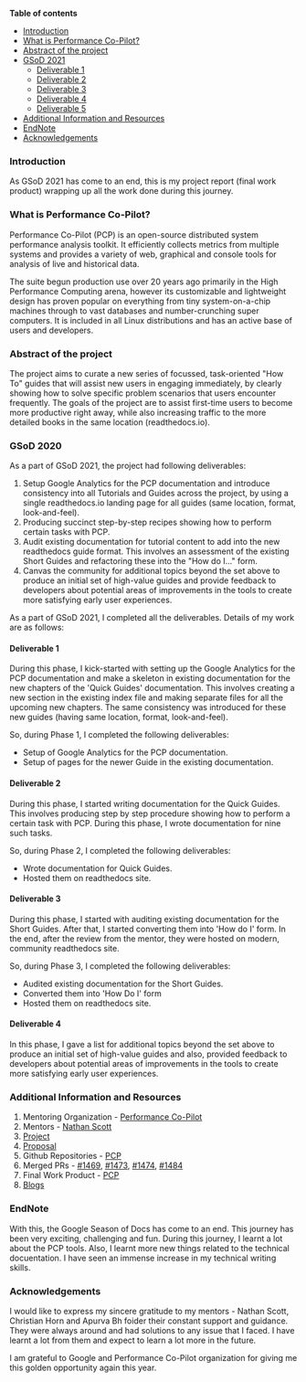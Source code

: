 **Table of contents**

* [Introduction](#introduction)
* [What is Performance Co-Pilot?](#what-is-performance-co-pilot)
* [Abstract of the project](#abstract-of-the-project)
* [GSoD 2021](#gsod-2021)
   * [Deliverable 1 ](#deliverable-1)
   * [Deliverable 2 ](#deliverable-2)
   * [Deliverable 3 ](#deliverable-3)
   * [Deliverable 4 ](#deliverable-4)
   * [Deliverable 5 ](#deliverable-5)
* [Additional Information and Resources](#additional-information-and-resources)
* [EndNote](#endnote)
* [Acknowledgements](#acknowledgements)

### Introduction

As GSoD 2021 has come to an end, this is my project report (final work product) wrapping up all the work done during this journey.

### What is Performance Co-Pilot?

Performance Co-Pilot (PCP) is an open-source distributed system performance analysis toolkit. It efficiently collects metrics from multiple systems and provides a variety of web, graphical and console tools for analysis of live and historical data.

The suite begun production use over 20 years ago primarily in the High Performance Computing arena, however its customizable and lightweight design has proven popular on everything from tiny system-on-a-chip machines through to vast databases and number-crunching super computers. It is included in all Linux distributions and has an active base of users and developers.

### Abstract of the project

The project aims to curate a new series of focussed, task-oriented "How To" guides that will assist new users in engaging immediately, by clearly showing how to solve specific problem scenarios that users encounter frequently. The goals of the project are to assist first-time users to become more productive right away, while also increasing traffic to the more detailed books in the same location (readthedocs.io).

### GSoD 2020

As a part of GSoD 2021, the project had following deliverables:
 
  1. Setup Google Analytics for the PCP documentation and introduce consistency into all Tutorials and Guides across the project, by using a single readthedocs.io landing page for all guides (same location, format, look-and-feel).
  2. Producing succinct step-by-step recipes showing how to perform certain tasks with PCP.
  3. Audit existing documentation for tutorial content to add into the new readthedocs guide format. This involves an assessment of the existing Short Guides and refactoring these into the "How do I..." form.
  4. Canvas the community for additional topics beyond the set above to produce an initial set of high-value guides and provide feedback to developers about potential areas of improvements in the tools to create more satisfying early user experiences.

As a part of GSoD 2021, I completed all the deliverables. Details of my work are as follows:

#### Deliverable 1

During this phase, I kick-started with setting up the Google Analytics for the PCP documentation and make a skeleton in existing documentation for the new chapters of the 'Quick Guides' documentation. This involves creating a new section in the existing index file and making separate files for all the upcoming new chapters. The same consistency was introduced for these new guides (having same location, format, look-and-feel).

So, during Phase 1, I completed the following deliverables: 
 
  * Setup of Google Analytics for the PCP documentation.  
  * Setup of pages for the newer Guide in the existing documentation.  
  

#### Deliverable 2

During this phase, I started writing documentation for the Quick Guides. This involves producing step by step procedure showing how to perform a certain task with PCP. During this phase, I wrote documentation for nine such tasks.

So, during Phase 2, I completed the following deliverables: 
 
  * Wrote documentation for Quick Guides. 
  * Hosted them on readthedocs site.
 
#### Deliverable 3

During this phase, I started with auditing existing documentation for the Short Guides. After that, I started converting them into 'How do I' form. In the end, after the review from the mentor, they were hosted on modern, community readthedocs site.
 
 So, during Phase 3, I completed the following deliverables: 
 
  * Audited existing documentation for the Short Guides.
  * Converted them into 'How Do I' form
  * Hosted them on readthedocs site.

#### Deliverable 4

In this phase, I gave a list for additional topics beyond the set above to produce an initial set of high-value guides and also, provided feedback to developers about potential areas of improvements in the tools to create more satisfying early user experiences.
  
### Additional Information and Resources

1. Mentoring Organization - [Performance Co-Pilot](https://pcp.io/)
2. Mentors - [Nathan Scott](https://github.com/natoscott)
3. [Project](https://pcp.io/gsod/2021/ideas.html)
4. [Proposal](https://pcp.io/gsod/2021/proposal.html)
5. Github Repositories - [PCP](https://github.com/performancecopilot/pcp)
6. Merged PRs - [#1469](https://github.com/performancecopilot/pcp/pull/1469), [#1473](https://github.com/performancecopilot/pcp/pull/1473), [#1474](https://github.com/performancecopilot/pcp/pull/1474), [#1484](https://github.com/performancecopilot/pcp/pull/1484)
7. Final Work Product - [PCP](https://pcp.readthedocs.io/en/latest/)
8. [Blogs](https://arzoo14.github.io/blogs/)

### EndNote

With this, the Google Season of Docs has come to an end. This journey has been very exciting, challenging and fun. During this journey, I learnt a lot about the PCP tools. Also, I learnt more new things related to the technical docuentation. I have seen an immense increase in my technical writing skills.

### Acknowledgements

I would like to express my sincere gratitude to my mentors - Nathan Scott, Christian Horn and Apurva Bh foider their constant support and guidance. They were always around and had solutions to any issue that I faced. I have learnt a lot from them and expect to learn a lot more in the future.

 I am grateful to Google and Performance Co-Pilot organization for giving me this golden opportunity again this year. 